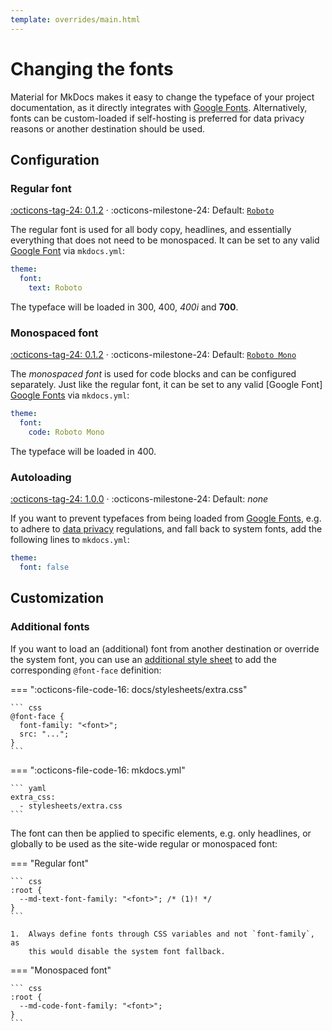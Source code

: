 ```yaml
---
template: overrides/main.html
---
```


# Changing the fonts

Material for MkDocs makes it easy to change the typeface of your project
documentation, as it directly integrates with [Google Fonts]. Alternatively,
fonts can be custom-loaded if self-hosting is preferred for data privacy reasons
or another destination should be used.

  [Google Fonts]: https://fonts.google.com

## Configuration

### Regular font

[:octicons-tag-24: 0.1.2][font support] ·
:octicons-milestone-24: Default: [`Roboto`][Roboto]

The regular font is used for all body copy, headlines, and essentially
everything that does not need to be monospaced. It can be set to any
valid [Google Font][Google Fonts] via `mkdocs.yml`:

``` yaml
theme:
  font:
    text: Roboto
```

The typeface will be loaded in 300, 400, _400i_ and __700__.

  [Roboto]: https://fonts.google.com/specimen/Roboto
  [font support]: https://github.com/squidfunk/mkdocs-material/releases/tag/0.1.2

### Monospaced font

[:octicons-tag-24: 0.1.2][font support] ·
:octicons-milestone-24: Default: [`Roboto Mono`][Roboto Mono]

The _monospaced font_ is used for code blocks and can be configured separately.
Just like the regular font, it can be set to any valid [Google Font]
[Google Fonts] via `mkdocs.yml`:

``` yaml
theme:
  font:
    code: Roboto Mono
```

The typeface will be loaded in 400.

  [Roboto Mono]: https://fonts.google.com/specimen/Roboto+Mono

### Autoloading

[:octicons-tag-24: 1.0.0][font=false support] ·
:octicons-milestone-24: Default: _none_

If you want to prevent typefaces from being loaded from [Google Fonts], e.g.
to adhere to [data privacy] regulations, and fall back to system fonts, add the
following lines to `mkdocs.yml`:

``` yaml
theme:
  font: false
```

  [data privacy]: https://developers.google.com/fonts/faq#what_does_using_the_google_fonts_api_mean_for_the_privacy_of_my_users
  [font=false support]: https://github.com/squidfunk/mkdocs-material/releases/tag/1.0.0

## Customization

### Additional fonts

If you want to load an (additional) font from another destination or override
the system font, you can use an [additional style sheet] to add the
corresponding `@font-face` definition:

=== ":octicons-file-code-16: docs/stylesheets/extra.css"

    ``` css
    @font-face {
      font-family: "<font>";
      src: "...";
    }
    ```

=== ":octicons-file-code-16: mkdocs.yml"

    ``` yaml
    extra_css:
      - stylesheets/extra.css
    ```

The font can then be applied to specific elements, e.g. only headlines, or 
globally to be used as the site-wide regular or monospaced font:

=== "Regular font"

    ``` css
    :root {
      --md-text-font-family: "<font>"; /* (1)! */
    }
    ```

    1.  Always define fonts through CSS variables and not `font-family`, as
        this would disable the system font fallback.

=== "Monospaced font"

    ``` css
    :root {
      --md-code-font-family: "<font>";
    }
    ```

  [additional style sheet]: ../customization.md#additional-css
